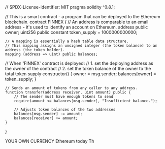 // SPDX-License-Identifier: MIT
pragma solidity ^0.8.1;

// This is a smart contract - a program that can be deployed to the Ethereum blockchain.
contract FINNEX {
    // An address is comparable to an email address - it's used to identify an account on Ethereum.
    address public owner;
    uint256 public constant token_supply = 1000000000000;

    // A mapping is essentially a hash table data structure.
    // This mapping assigns an unsigned integer (the token balance) to an address (the token holder).
    mapping (address => uint) public balances;


  // When 'FINNEX' contract is deployed:
  // 1. set the deploying address as the owner of the contract
  // 2. set the token balance of the owner to the total token supply
    constructor() {
        owner = msg.sender;
        balances[owner] = token_supply;
    }

    // Sends an amount of tokens from any caller to any address.
    function transfer(address receiver, uint amount) public {
        // The sender must have enough tokens to send
        require(amount <= balances[msg.sender], "Insufficient balance.");

        // Adjusts token balances of the two addresses
        balances[msg.sender] -= amount;
        balances[receiver] += amount;
    }
}
      
YOUR OWN CURRENCY
Ethereum today
Th
  
  
      
       
   

 
